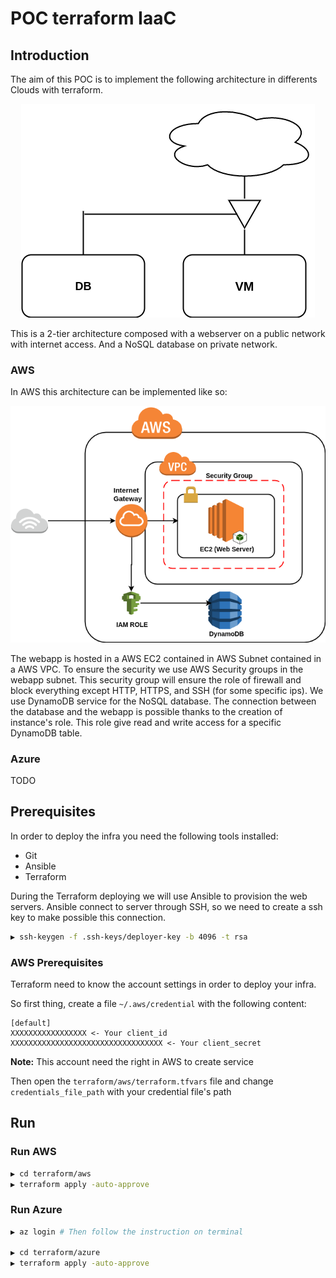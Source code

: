 # POC terraform IaaC

## Introduction

The aim of this POC is to implement the following architecture in differents Clouds with terraform.

<p align="center">
  <img src="docs/img/basicArchitecture.png"
  alt="Basic architecture"/>
</p>

This is a 2-tier architecture composed with a webserver on a public network with internet access. And a NoSQL database
on private network.

### AWS

In AWS this architecture can be implemented like so:

<p align="center">
  <img src="docs/img/aws_infra.png"
  alt="Aws corresponding architecture"/>
</p>

The webapp is hosted in a AWS EC2 contained in AWS Subnet contained in a AWS VPC.
To ensure the security we use AWS Security groups in the webapp subnet. This security group will ensure the role of
firewall and block everything except HTTP, HTTPS, and SSH (for some specific ips).
We use DynamoDB service for the NoSQL database.
The connection between the database and the webapp is possible thanks to the creation of instance's role. This role
give read and write access for a specific DynamoDB table.

### Azure
TODO

## Prerequisites

In order to deploy the infra you need the following tools installed:

 - Git
 - Ansible
 - Terraform

During the Terraform deploying we will use Ansible to provision the web servers. Ansible connect to server through SSH,
so we need to create a ssh key to make possible this connection.

```bash
▶ ssh-keygen -f .ssh-keys/deployer-key -b 4096 -t rsa 
```

### AWS Prerequisites

Terraform need to know the account settings in order to deploy your infra.

So first thing, create a file `~/.aws/credential` with the following content:

    [default]
    XXXXXXXXXXXXXXXXX <- Your client_id
    XXXXXXXXXXXXXXXXXXXXXXXXXXXXXXXXXX <- Your client_secret

<b>Note:</b> This account need the right in AWS to create service

Then open the `terraform/aws/terraform.tfvars` file and change `credentials_file_path` with your credential file's path

## Run

### Run AWS

```bash
▶ cd terraform/aws
▶ terraform apply -auto-approve
```

### Run Azure

```bash
▶ az login # Then follow the instruction on terminal

▶ cd terraform/azure
▶ terraform apply -auto-approve
```
